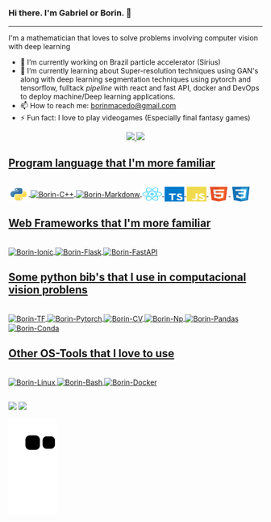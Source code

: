 ### Hi there. I'm Gabriel or Borin. 👋

---

I'm a mathematician that loves to solve problems involving computer vision with deep learning

- 🔭 I’m currently working on Brazil particle accelerator (Sirius)
- 🌱 I’m currently learning about Super-resolution techniques using GAN's along with deep learning segmentation techniques using pytorch and tensorflow, fulltack _pipeline_ with react and fast API, docker and DevOps to deploy machine/Deep learning applications.
- 📫 How to reach me: borinmacedo@gmail.com
- ⚡ Fun fact: I love to play videogames (Especially final fantasy games)

<div align="center">
  <a href="https://github.com/borin98">
  <img height="180em" src="https://github-readme-stats.vercel.app/api?username=borin98&show_icons=true&theme=dark&include_all_commits=true&count_private=true"/>
  <img height="180em" src="https://github-readme-stats.vercel.app/api/top-langs/?username=borin98&layout=compact&langs_count=7&theme=dark"/>
</div>
  
  ## Program language that I'm more familiar
  
<div style="display: inline_block"><br>
  <img align="center" alt="Borin-Python" height="30" width="40" src="https://raw.githubusercontent.com/devicons/devicon/master/icons/python/python-original.svg">
  <img align="center" alt="Borin-C++" height="30" width="40" src="https://cdn.jsdelivr.net/gh/devicons/devicon/icons/cplusplus/cplusplus-original.svg">
  <img align="center" alt="Borin-Markdonw" height="30" width="40" src="https://cdn.jsdelivr.net/gh/devicons/devicon/icons/markdown/markdown-original.svg">
  <img align="center" alt="Borin-React" height="30" width="40" src="https://raw.githubusercontent.com/devicons/devicon/master/icons/react/react-original.svg">
  <img align="center" alt="Borin-Ts" height="30" width="40" src="https://raw.githubusercontent.com/devicons/devicon/master/icons/typescript/typescript-plain.svg">
  <img align="center" alt="Borin-Js" height="30" width="40" src="https://raw.githubusercontent.com/devicons/devicon/master/icons/javascript/javascript-plain.svg">
  <img align="center" alt="Borin-HTML" height="30" width="40" src="https://raw.githubusercontent.com/devicons/devicon/master/icons/html5/html5-original.svg">
  <img align="center" alt="Borin-CSS" height="30" width="40" src="https://raw.githubusercontent.com/devicons/devicon/master/icons/css3/css3-original.svg">
</div>
  
  ## Web Frameworks that I'm more familiar
 <div style="display: inline_block"><br>
  <img align="center" alt="Borin-Ionic" height="30" width="40" src="https://cdn.jsdelivr.net/gh/devicons/devicon/icons/ionic/ionic-original.svg">
  <img align="center" alt="Borin-Flask" height="30" width="40" src="https://cdn.jsdelivr.net/gh/devicons/devicon/icons/flask/flask-original.svg">
  <img align="center" alt="Borin-FastAPI" height="30" width="40" src="https://cdn.jsdelivr.net/gh/devicons/devicon/icons/fastapi/fastapi-original.svg">
</div>
  
  ## Some python bib's that I use in computacional vision problens
 <div style="display: inline_block"><br>
  <img align="center" alt="Borin-TF" height="30" width="40" src="https://cdn.jsdelivr.net/gh/devicons/devicon/icons/tensorflow/tensorflow-original.svg">
  <img align="center" alt="Borin-Pytorch" height="30" width="40" src="https://cdn.jsdelivr.net/gh/devicons/devicon/icons/pytorch/pytorch-original.svg">
  <img align="center" alt="Borin-CV" height="30" width="40" src="https://cdn.jsdelivr.net/gh/devicons/devicon/icons/opencv/opencv-original.svg">
  <img align="center" alt="Borin-Np" height="30" width="40" src="https://cdn.jsdelivr.net/gh/devicons/devicon/icons/numpy/numpy-original.svg">
  <img align="center" alt="Borin-Pandas" height="30" width="40" src="https://cdn.jsdelivr.net/gh/devicons/devicon/icons/pandas/pandas-original.svg">
   <img align="center" alt="Borin-Conda" height="30" width="40" src="https://cdn.jsdelivr.net/gh/devicons/devicon/icons/anaconda/anaconda-original.svg">
</div>
  
  ## Other OS-Tools that I love to use
 <div style="display: inline_block"><br>
  <img align="center" alt="Borin-Linux" height="30" width="40" src="https://cdn.jsdelivr.net/gh/devicons/devicon/icons/linux/linux-original.svg">
  <img align="center" alt="Borin-Bash" height="30" width="40"src="https://cdn.jsdelivr.net/gh/devicons/devicon/icons/bash/bash-original.svg">
  <img align="center" alt="Borin-Docker" height="30" width="40" src="https://cdn.jsdelivr.net/gh/devicons/devicon/icons/docker/docker-original.svg">
</div>
   
   ##
 
<div> 
  <a href = "mailto:borinmacedo@gmail.com"><img src="https://img.shields.io/badge/-Gmail-%23333?style=for-the-badge&logo=gmail&logoColor=white" target="_blank"></a>
  <a href="https://www.linkedin.com/in/gabriel-borin-3b7b7a14b/" target="_blank"><img src="https://img.shields.io/badge/-LinkedIn-%230077B5?style=for-the-badge&logo=linkedin&logoColor=white" target="_blank"></a> 
 
  ![Snake animation](https://github.com/borin98/borin98/blob/output/github-contribution-grid-snake.svg)
 
</div>
